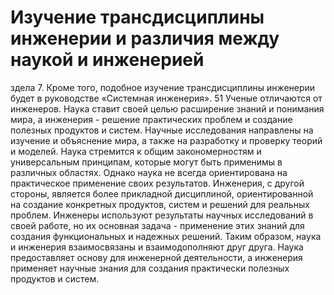 # Изучение трансдисциплины инженерии и различия между наукой и инженерией

здела 7. Кроме того, подобное изучение трансдисциплины инженерии будет в руководстве «Системная инженерия». 
51 Ученые отличаются от инженеров. Наука ставит своей целью расширение знаний и понимания мира, а инженерия - решение практических проблем и создание полезных продуктов и систем. Научные исследования направлены на изучение и объяснение мира, а также на разработку и проверку теорий и моделей. Наука стремится к общим закономерностям и универсальным принципам, которые могут быть применимы в различных областях. Однако наука не всегда ориентирована на практическое применение своих результатов. Инженерия, с другой стороны, является более прикладной дисциплиной, ориентированной на создание конкретных продуктов, систем и решений для реальных проблем. Инженеры используют результаты научных исследований в своей работе, но их основная задача - применение этих знаний для создания функциональных и надежных решений. Таким образом, наука и инженерия взаимосвязаны и взаимодополняют друг друга. Наука предоставляет основу для инженерной деятельности, а инженерия применяет научные знания для создания практически полезных продуктов и систем.
